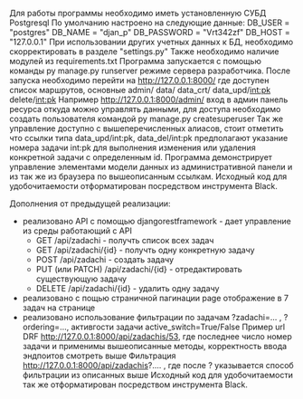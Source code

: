 Для работы программы необходимо иметь установленную СУБД Postgresql По умолчанию настроено на следующие данные: DB_USER = "postgres" DB_NAME = "djan_p" DB_PASSWORD = "Vrt342zf" DB_HOST = "127.0.0.1" При использовании других учетных данных к БД, необходимо скорректировать в разделе "settings.py" Также необходимо наличие модулей из requirements.txt Программа запускается с помощью команды py  manage.py runserver  режиме сервера разработчика. После запуска необходимо перейти на http://127.0.0.1:8000/ где доступен список  маршрутов, 
основные admin/
data/
data_crt/
data_upd/<int:pk>
delete/<int:pk>
Например http://127.0.0.1:8000/admin/ вход в админ панель ресурса откуда можно управлять данными, для доступа необходимо создать пользователя командой   py  manage.py createsuperuser
Так же управление доступно с вышеперечисленных алиасов, стоит отметить что ссылки типа data_upd/int:pk, data_del/int:pk предполагают указание номера задачи int:pk для выполнения изменения или удаления конкретной задачи с определенным id.
Программа демонстрирует управление элементами модели данных из административной панели и из так же из браузера по вышеописанным ссылкам. Исходный код для удобочитаемости отформатирован посредством инструмента Black.

Дополнения от предыдущей реализации:
- реализовано API с помощью djangorestframework - дает управление из среды работающий с API
  - GET /api/zadachi - получть список всех задач
  - GET /api/zadachi/{id} - получть одну конкретную задачу
  - POST /api/zadachi - создать задачу
  - PUT (или PATCH) /api/zadachi/{id} - отредактировать существующую задачу
  - DELETE /api/zadachi/{id} - удалить одну задачу
- реализовано с пощью страничной пагинации  page отображение в 7 задач на странице
- реализовано использование фильтрации по задачам ?zadachi=... , ?ordering=..., активгости задачи active_switch=True/False
Пример url DRF http://127.0.0.1:8000/api/zadachis/53, где последнее число номер задачи и применимы вышеописанные методы, корректность ввода эндпоитов смотреть выше
Фильтрация http://127.0.0.1:8000/api/zadachis?.... , где после ? указывается способ фильтрации из описанных выше
Исходный код для удобочитаемости так же отформатирован посредством инструмента Black.